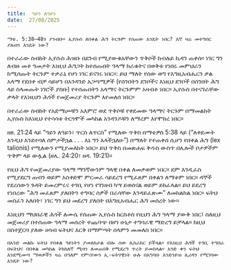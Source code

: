 ```yaml
---
title:  ዓይን ለዓይን
date:  27/08/2025
---
```


`ማቴ. 5:38–48ን ያንብቡ። ኢየሱስ ለበቀል ሕግ ትርጉም የሰጠው እንዴት ነበር? እኛ ዛሬ መተግበር ያለብን እንዴት ነው?`

በተራራው ስብከት ኢየሱስ ሕዝቡ በደንብ የሚያውቁአቸውን ጥቅሶች ከብሉይ ኪዳን ጠቀሰ። ነገር ግን ለብዙ መቶ ዓመታት እነዚህ ሕግጋት ከተሰጡበት ዓላማ ከራቁትና በወቅቱ የነበሩ መምህራን ከሚሰጡት ትርጉም ተቃራኒ የሆነ ነገር ይናገሩ ነበር።: ይህ ማለት የሰው ወግ የእግዚአብሔርን ቃል አላማ የደበቀ ብቻ ሳይሆን በአንዳንድ አጋጣሚዎች (የሰንበትን ደንቦችና እነዚህ ደንቦች በሰንበት ሕግ ላይ ስላመጡት ነገሮች ያስቡ) የተሰጡበትን አላማና ትርጉምም አዛብቶ ነበር። ኢየሱስ በተናገራቸው ቃላት የእነዚህን ሕጎች የመጀመሪያ ትርጉም እየመለሰ ነበር።

በተራራው ስብከት የአድማጮቹን አእምሮ ወደ ጥቅሶቹ የቀደመው ዓላማና ትርጉም በማመልከት ኢየሱስ ከእነዚህ የተሳሳቱ ትርጎሞች መካከል አንዳንዶቹን ለማረም እየሞከረ ነበር።

ዘፀ. 21:24 ላይ “ዓይን ለዓይን፣ ጥርስ ለጥርስ” የሚለው ጥቅስ በማቴዎስ 5:38 ላይ (“ለቀደሙት እንዲህ እንደተባለ ሰምታችኋል . . . እኔ ግን እላችኋለሁ”) በማለት የተጠቀሰ ሲሆን የበቀል ሕግ (lex talionis) የሚለውን የሚያመለክት ነበር። ይህ ጥቅስ በመጽሐፍ ቅዱስ ውስጥ በሌሎች ቦታዎችም ጥቅም ላይ ውሏል (ዘሌ. 24:20፣ ዘዳ. 19:21)።

የዚህ ሕግ የመጀመሪያው ዓላማ ማንኛውንም ግላዊ በቀል ለመቃወም ነበር። ደም እንዲፈስ የሚያደርግ ጠብን ወይም አስቀድሞ ምርመራ ሳይደረግ የሚፈጸም በቀልን ለማቆም ነበር። ዳኞች የደረሰውን ጉዳት ይመረምሩና ተገቢ የሆነ የገንዘብ ካሣ ይወሰናል ወይም ይከፈላል። ይህ ይደረግ የነበረው “ሕግ መፈጸም ያለበትን ተግባር ሰዎች በራሳቸው እንዳይፈጽሙ” ለመከልከል ነበር። ፍትህ መስፈን አለበት፣ ነገር ግን ይህ መደረግ ያለበት በእግዚአብሔር ሕግ መሰረት ነው።

እነዚህን ማህበራዊ ሕጎች ለሙሴ የሰጠው ኢየሱስ ክርስቶስ የዚህን ሕግ ዓላማ ያውቅ ነበር፤ ስለዚህ መጀመሪያ በተሰጠው ዓላማ መሰረት ተጨባጭ በሆነ ሁኔታ ተግባራዊ ማድረግ ይቻላል። ከዚህ በስተጀርባ ያለው ሀሳብ ፍትህና እርቅ በማምጣት ሰላምን መመለስ ነበር።

`በአንድ መልኩ ፍትህ የበቀል ዓይነትን ያመለክታል ብሎ ሰው ሊከራከር ይችላል። የእነዚህ ሕጎች ተገቢ ትግበራ በፍትህና በበቀል መካከል ትክክለኛ ሚዛን ለመጠበቅ የሚደረግ ጥረት ይመስላል። አንድ ቀን ፍትህ እንደሚመጣ ማወቃችን ዛሬ በዓለም የምናየውን ኢ-ፍትሃዊነት ሁሉ በአግባቡ እንድንይዝ ሊረዳን የሚገባው እንዴት ነው?`